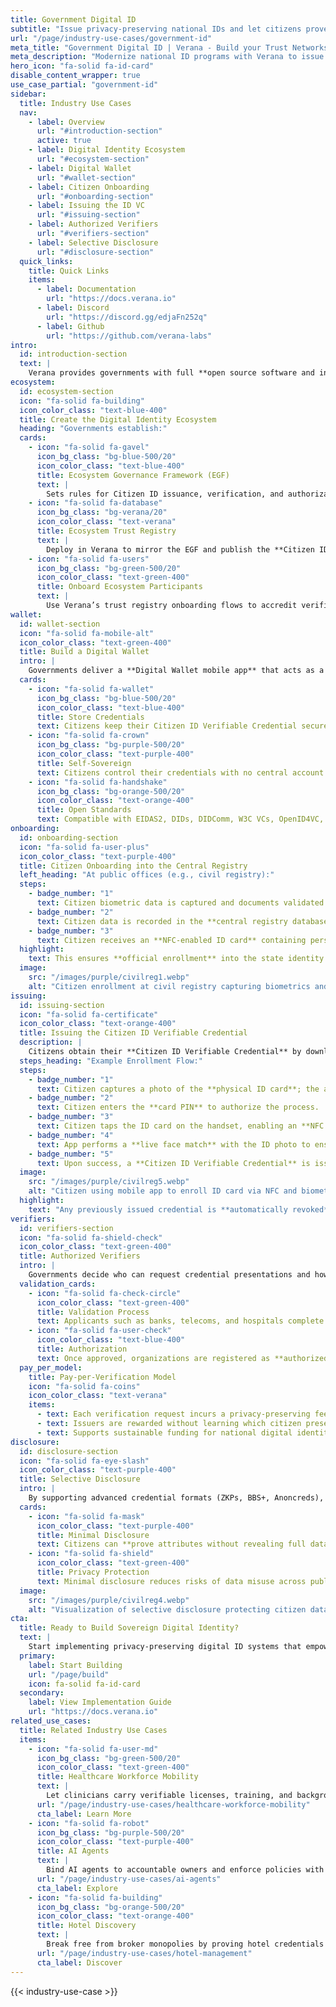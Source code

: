 ```yaml
---
title: Government Digital ID
subtitle: "Issue privacy-preserving national IDs and let citizens prove attributes anywhere, without centralizing their data."
url: "/page/industry-use-cases/government-id"
meta_title: "Government Digital ID | Verana - Build your Trust Networks"
meta_description: "Modernize national ID programs with Verana to issue verifiable credentials, enable selective disclosure, and deliver privacy-preserving citizen services."
hero_icon: "fa-solid fa-id-card"
disable_content_wrapper: true
use_case_partial: "government-id"
sidebar:
  title: Industry Use Cases
  nav:
    - label: Overview
      url: "#introduction-section"
      active: true
    - label: Digital Identity Ecosystem
      url: "#ecosystem-section"
    - label: Digital Wallet
      url: "#wallet-section"
    - label: Citizen Onboarding
      url: "#onboarding-section"
    - label: Issuing the ID VC
      url: "#issuing-section"
    - label: Authorized Verifiers
      url: "#verifiers-section"
    - label: Selective Disclosure
      url: "#disclosure-section"
  quick_links:
    title: Quick Links
    items:
      - label: Documentation
        url: "https://docs.verana.io"
      - label: Discord
        url: "https://discord.gg/edjaFn252q"
      - label: Github
        url: "https://github.com/verana-labs"
intro:
  id: introduction-section
  text: |
    Verana provides governments with full **open source software and infrastructure** to issue **privacy-preserving, verifiable, decentralized Digital IDs** that empower citizens while maintaining national sovereignty over identity systems.
ecosystem:
  id: ecosystem-section
  icon: "fa-solid fa-building"
  icon_color_class: "text-blue-400"
  title: Create the Digital Identity Ecosystem
  heading: "Governments establish:"
  cards:
    - icon: "fa-solid fa-gavel"
      icon_bg_class: "bg-blue-500/20"
      icon_color_class: "text-blue-400"
      title: Ecosystem Governance Framework (EGF)
      text: |
        Sets rules for Citizen ID issuance, verification, and authorization of participants, including optional pay-per-verification revenue models.
    - icon: "fa-solid fa-database"
      icon_bg_class: "bg-verana/20"
      icon_color_class: "text-verana"
      title: Ecosystem Trust Registry
      text: |
        Deploy in Verana to mirror the EGF and publish the **Citizen ID Credential Schema** for issuers and verifiers.
    - icon: "fa-solid fa-users"
      icon_bg_class: "bg-green-500/20"
      icon_color_class: "text-green-400"
      title: Onboard Ecosystem Participants
      text: |
        Use Verana’s trust registry onboarding flows to accredit verifiers or delegate onboarding to other government-approved operators.
wallet:
  id: wallet-section
  icon: "fa-solid fa-mobile-alt"
  icon_color_class: "text-green-400"
  title: Build a Digital Wallet
  intro: |
    Governments deliver a **Digital Wallet mobile app** that acts as a **Verifiable User Agent (VUA)** for citizens.
  cards:
    - icon: "fa-solid fa-wallet"
      icon_bg_class: "bg-blue-500/20"
      icon_color_class: "text-blue-400"
      title: Store Credentials
      text: Citizens keep their Citizen ID Verifiable Credential securely inside the wallet.
    - icon: "fa-solid fa-crown"
      icon_bg_class: "bg-purple-500/20"
      icon_color_class: "text-purple-400"
      title: Self-Sovereign
      text: Citizens control their credentials with no central account or dependency on a single provider.
    - icon: "fa-solid fa-handshake"
      icon_bg_class: "bg-orange-500/20"
      icon_color_class: "text-orange-400"
      title: Open Standards
      text: Compatible with EIDAS2, DIDs, DIDComm, W3C VCs, OpenID4VC, and OpenID4VP.
onboarding:
  id: onboarding-section
  icon: "fa-solid fa-user-plus"
  icon_color_class: "text-purple-400"
  title: Citizen Onboarding into the Central Registry
  left_heading: "At public offices (e.g., civil registry):"
  steps:
    - badge_number: "1"
      text: Citizen biometric data is captured and documents validated.
    - badge_number: "2"
      text: Citizen data is recorded in the **central registry database**.
    - badge_number: "3"
      text: Citizen receives an **NFC-enabled ID card** containing personal and biometric information.
  highlight:
    text: This ensures **official enrollment** into the state identity system.
  image:
    src: "/images/purple/civilreg1.webp"
    alt: "Citizen enrollment at civil registry capturing biometrics and issuing NFC-enabled ID card"
issuing:
  id: issuing-section
  icon: "fa-solid fa-certificate"
  icon_color_class: "text-orange-400"
  title: Issuing the Citizen ID Verifiable Credential
  description: |
    Citizens obtain their **Citizen ID Verifiable Credential** by downloading the Government Digital Wallet and completing a secure identity validation flow.
  steps_heading: "Example Enrollment Flow:"
  steps:
    - badge_number: "1"
      text: Citizen captures a photo of the **physical ID card**; the app reads the **MRZ** to retrieve the NFC access key.
    - badge_number: "2"
      text: Citizen enters the **card PIN** to authorize the process.
    - badge_number: "3"
      text: Citizen taps the ID card on the handset, enabling an **NFC read** of personal and biometric data.
    - badge_number: "4"
      text: App performs a **live face match** with the ID photo to ensure the legitimate cardholder.
    - badge_number: "5"
      text: Upon success, a **Citizen ID Verifiable Credential** is issued directly to the digital wallet.
  image:
    src: "/images/purple/civilreg5.webp"
    alt: "Citizen using mobile app to enroll ID card via NFC and biometric verification"
  highlight:
    text: "Any previously issued credential is **automatically revoked**, guaranteeing only **one valid credential** per citizen."
verifiers:
  id: verifiers-section
  icon: "fa-solid fa-shield-check"
  icon_color_class: "text-green-400"
  title: Authorized Verifiers
  intro: |
    Governments decide who can request credential presentations and how they are authorized.
  validation_cards:
    - icon: "fa-solid fa-check-circle"
      icon_color_class: "text-green-400"
      title: Validation Process
      text: Applicants such as banks, telecoms, and hospitals complete a formal **validation process** before onboarding.
    - icon: "fa-solid fa-user-check"
      icon_color_class: "text-blue-400"
      title: Authorization
      text: Once approved, organizations are registered as **authorized verifiers** for the Citizen ID schema.
  pay_per_model:
    title: Pay-per-Verification Model
    icon: "fa-solid fa-coins"
    icon_color_class: "text-verana"
    items:
      - text: Each verification request incurs a privacy-preserving fee.
      - text: Issuers are rewarded without learning which citizen presented credentials.
      - text: Supports sustainable funding for national digital identity services.
disclosure:
  id: disclosure-section
  icon: "fa-solid fa-eye-slash"
  icon_color_class: "text-purple-400"
  title: Selective Disclosure
  intro: |
    By supporting advanced credential formats (ZKPs, BBS+, Anoncreds), governments deliver privacy-preserving verification.
  cards:
    - icon: "fa-solid fa-mask"
      icon_color_class: "text-purple-400"
      title: Minimal Disclosure
      text: Citizens can **prove attributes without revealing full data** (e.g., “over 18” without disclosing birthdate).
    - icon: "fa-solid fa-shield"
      icon_color_class: "text-green-400"
      title: Privacy Protection
      text: Minimal disclosure reduces risks of data misuse across public and private services.
  image:
    src: "/images/purple/civilreg4.webp"
    alt: "Visualization of selective disclosure protecting citizen data during verification"
cta:
  title: Ready to Build Sovereign Digital Identity?
  text: |
    Start implementing privacy-preserving digital ID systems that empower citizens while maintaining national sovereignty.
  primary:
    label: Start Building
    url: "/page/build"
    icon: fa-solid fa-id-card
  secondary:
    label: View Implementation Guide
    url: "https://docs.verana.io"
related_use_cases:
  title: Related Industry Use Cases
  items:
    - icon: "fa-solid fa-user-md"
      icon_bg_class: "bg-green-500/20"
      icon_color_class: "text-green-400"
      title: Healthcare Workforce Mobility
      text: |
        Let clinicians carry verifiable licenses, training, and background checks—so onboarding takes minutes, not weeks.
      url: "/page/industry-use-cases/healthcare-workforce-mobility"
      cta_label: Learn More
    - icon: "fa-solid fa-robot"
      icon_bg_class: "bg-purple-500/20"
      icon_color_class: "text-purple-400"
      title: AI Agents
      text: |
        Bind AI agents to accountable owners and enforce policies with verifiable credentials.
      url: "/page/industry-use-cases/ai-agents"
      cta_label: Explore
    - icon: "fa-solid fa-building"
      icon_bg_class: "bg-orange-500/20"
      icon_color_class: "text-orange-400"
      title: Hotel Discovery
      text: |
        Break free from broker monopolies by proving hotel credentials directly to travelers.
      url: "/page/industry-use-cases/hotel-management"
      cta_label: Discover
---
```


{{< industry-use-case >}}
